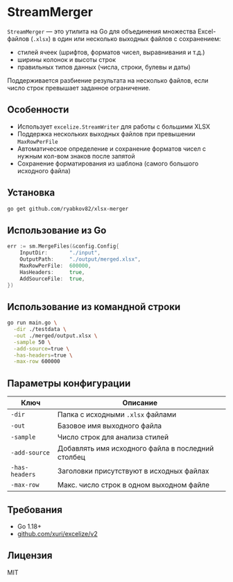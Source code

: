 # StreamMerger

`StreamMerger` — это утилита на Go для объединения множества Excel-файлов (`.xlsx`) в один или несколько выходных файлов с сохранением:

* стилей ячеек (шрифтов, форматов чисел, выравнивания и т.д.)
* ширины колонок и высоты строк
* правильных типов данных (числа, строки, булевы и даты)

Поддерживается разбиение результата на несколько файлов, если число строк превышает заданное ограничение.

## Особенности

* Использует `excelize.StreamWriter` для работы с большими XLSX
* Поддержка нескольких выходных файлов при превышении `MaxRowPerFile`
* Автоматическое определение и сохранение форматов чисел с нужным кол-вом знаков после запятой
* Сохранение форматирования из шаблона (самого большого исходного файла)

## Установка

```bash
go get github.com/ryabkov82/xlsx-merger
```

## Использование из Go

```go
err := sm.MergeFiles(&config.Config{
    InputDir:       "./input",
    OutputPath:     "./output/merged.xlsx",
    MaxRowPerFile:  600000,
    HasHeaders:     true,
    AddSourceFile:  true,
})
```

## Использование из командной строки

```bash
go run main.go \
  -dir ./testdata \
  -out ./merged/output.xlsx \
  -sample 50 \
  -add-source=true \
  -has-headers=true \
  -max-row 600000
```

## Параметры конфигурации

| Ключ           | Описание                                          |
| -------------- | ------------------------------------------------- |
| `-dir`         | Папка с исходными `.xlsx` файлами                 |
| `-out`         | Базовое имя выходного файла                       |
| `-sample`      | Число строк для анализа стилей                    |
| `-add-source`  | Добавлять имя исходного файла в последний столбец |
| `-has-headers` | Заголовки присутствуют в исходных файлах          |
| `-max-row`     | Макс. число строк в одном выходном файле          |

## Требования

* Go 1.18+
* [github.com/xuri/excelize/v2](https://github.com/xuri/excelize)

## Лицензия

MIT

